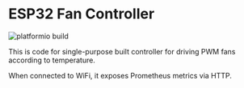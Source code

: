 # ESP32 Fan Controller

![platformio build](https://github.com/mdvorak-iot/esp-fan-controller/workflows/platformio%20build/badge.svg)

This is code for single-purpose built controller for driving PWM fans according to temperature.

When connected to WiFi, it exposes Prometheus metrics via HTTP.
